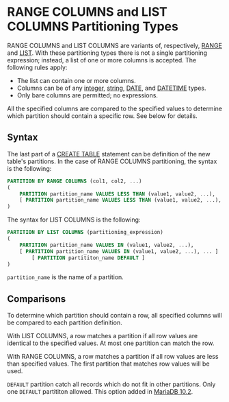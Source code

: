 # RANGE COLUMNS and LIST COLUMNS Partitioning Types

RANGE COLUMNS and LIST COLUMNS are variants of, respectively, [RANGE](/mariadb-administration/partitioning-tables/partitioning-types/range-partitioning-type) and [LIST](/kb/en/list-partitioning/). With these partitioning types there is not a single partitioning expression; instead, a list of one or more columns is accepted. The following rules apply:

- The list can contain one or more columns.
- Columns can be of any [integer](/columns-storage-engines-and-plugins/data-types/data-types-numeric-data-types/int), [string](/columns-storage-engines-and-plugins/data-types/string-data-types), [DATE](/columns-storage-engines-and-plugins/data-types/date-and-time-data-types/date), and [DATETIME](/columns-storage-engines-and-plugins/data-types/date-and-time-data-types/datetime) types.
- Only bare columns are permitted; no expressions.

All the specified columns are compared to the specified values to determine which partition should contain a specific row. See below for details.

## Syntax

The last part of a [CREATE TABLE](/sql-statements-structure/sql-statements/data-definition/create/create-table) statement can be definition of the new table's partitions. In the case of RANGE COLUMNS partitioning, the syntax is the following:

```sql
PARTITION BY RANGE COLUMNS (col1, col2, ...)
(
	PARTITION partition_name VALUES LESS THAN (value1, value2, ...),
	[ PARTITION partition_name VALUES LESS THAN (value1, value2, ...), ... ]
)
```

The syntax for LIST COLUMNS is the following:

```sql
PARTITION BY LIST COLUMNS (partitioning_expression)
(
	PARTITION partition_name VALUES IN (value1, value2, ...),
	[ PARTITION partition_name VALUES IN (value1, value2, ...), ... ]
        [ PARTITION partititon_name DEFAULT ]
)
```

`partition_name` is the name of a partition.

## Comparisons

To determine which partition should contain a row, all specified columns will be compared to each partition definition.

With LIST COLUMNS, a row matches a partition if all row values are identical to the specified values. At most one partition can match the row.

With RANGE COLUMNS, a row matches a partition if all row values are less than specified values. The first partition that matches row values will be used.

`DEFAULT` partition catch all records which do not fit in other partitions. Only one `DEFAULT` partititon allowed. This option added in [MariaDB 10.2](/kb/en/what-is-mariadb-102/).
